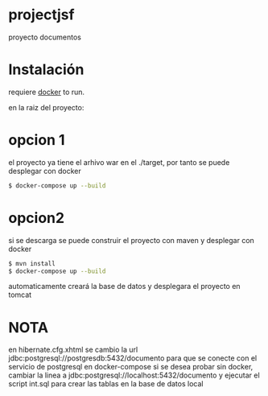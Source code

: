 # projectjsf
 proyecto documentos


# Instalación
requiere [docker](https://www.docker.com/) to run.

en la raiz del proyecto:

# opcion 1
el proyecto ya tiene el arhivo war en el ./target, por tanto se puede desplegar con docker

```sh
$ docker-compose up --build
```
# opcion2
si se descarga se puede construir el proyecto con maven y desplegar con docker

```sh
$ mvn install
$ docker-compose up --build
```

automaticamente creará la base de datos y desplegara el proyecto en tomcat

# NOTA
en hibernate.cfg.xhtml se cambio la url jdbc:postgresql://postgresdb:5432/documento para que se conecte con el servicio de postgresql en docker-compose
si se desea probar sin docker, cambiar la linea a jdbc:postgresql://localhost:5432/documento y ejecutar el script int.sql para crear las tablas en la base de datos local

